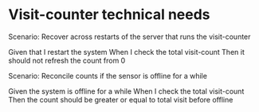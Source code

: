 # Visit-counter technical needs

Scenario: Recover across restarts of the server
that runs the visit-counter

  Given that I restart the system
  When I check the total visit-count
  Then it should not refresh the count from 0

Scenario: Reconcile counts if the sensor is offline for a while

  Given the system is offline for a while
  When I check the total visit-count
  Then the count should be greater or equal to total visit before offline
